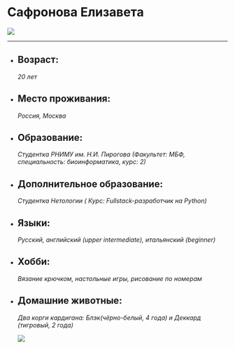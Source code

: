 # **Сафронова Елизавета** 

![](https://sun9-88.userapi.com/impf/c841239/v841239936/535d1/J6XxjoiX0PY.jpg?size=1688x1721&quality=96&sign=b442343c0f10453fcc5719ba0d147300&type=album)

_______

* ## **Возраст:**   
  _20 лет_
  
* ## **Место проживания:**
    _Россия, Москва_
* ## **Образование:** 
  _Cтудентка РНИМУ им. Н.И. Пирогова (Факультет: МБФ, специальность: биоинформатика, курс: 2)_
* ## **Дополнительное образование:**
   _Студентка Нетологии ( Курс: Fullstack-разработчик на Python)_
* ## **Языки:**
  _Русский, английский (upper intermediate), итальянский (beginner)_
* ## **Хобби:**
  _Вязание крючком, настольные игры, рисование по номерам_
* ## **Домашние животные:**
  _Два корги кардигана: Блэк(чёрно-белый, 4 года) и Деккард (тигровый, 2 года)_

  ![](https://sun9-31.userapi.com/impg/BFTrs2AjOws6RbBv1sCMsQKw3aqb55YzrPiANA/vUM8jZTjK0U.jpg?size=1280x1280&quality=95&sign=f7d050c0008d3798486f8918e860b54c&type=album)
